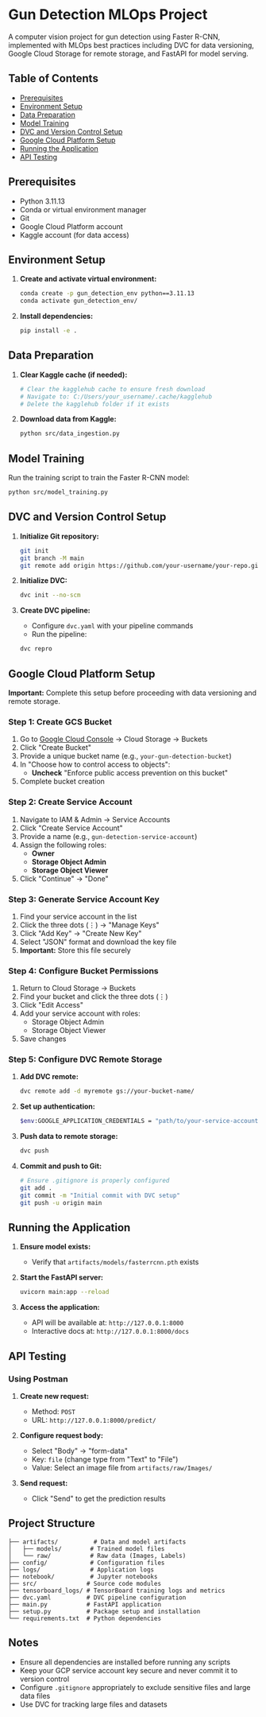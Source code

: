# Gun Detection MLOps Project

A computer vision project for gun detection using Faster R-CNN, implemented with MLOps best practices including DVC for data versioning, Google Cloud Storage for remote storage, and FastAPI for model serving.

## Table of Contents
- [Prerequisites](#prerequisites)
- [Environment Setup](#environment-setup)
- [Data Preparation](#data-preparation)
- [Model Training](#model-training)
- [DVC and Version Control Setup](#dvc-and-version-control-setup)
- [Google Cloud Platform Setup](#google-cloud-platform-setup)
- [Running the Application](#running-the-application)
- [API Testing](#api-testing)

## Prerequisites

- Python 3.11.13
- Conda or virtual environment manager
- Git
- Google Cloud Platform account
- Kaggle account (for data access)

## Environment Setup

1. **Create and activate virtual environment:**
   ```bash
   conda create -p gun_detection_env python==3.11.13
   conda activate gun_detection_env/
   ```

2. **Install dependencies:**
   ```bash
   pip install -e .
   ```

## Data Preparation

1. **Clear Kaggle cache (if needed):**
   ```bash
   # Clear the kagglehub cache to ensure fresh download
   # Navigate to: C:/Users/your_username/.cache/kagglehub
   # Delete the kagglehub folder if it exists
   ```

2. **Download data from Kaggle:**
   ```bash
   python src/data_ingestion.py
   ```

## Model Training

Run the training script to train the Faster R-CNN model:
```bash
python src/model_training.py
```

## DVC and Version Control Setup

1. **Initialize Git repository:**
   ```bash
   git init
   git branch -M main
   git remote add origin https://github.com/your-username/your-repo.git
   ```

2. **Initialize DVC:**
   ```bash
   dvc init --no-scm
   ```

3. **Create DVC pipeline:**
   - Configure `dvc.yaml` with your pipeline commands
   - Run the pipeline:
   ```bash
   dvc repro
   ```

## Google Cloud Platform Setup

**Important:** Complete this setup before proceeding with data versioning and remote storage.

### Step 1: Create GCS Bucket

1. Go to [Google Cloud Console](https://console.cloud.google.com/) → Cloud Storage → Buckets
2. Click "Create Bucket"
3. Provide a unique bucket name (e.g., `your-gun-detection-bucket`)
4. In "Choose how to control access to objects":
   - **Uncheck** "Enforce public access prevention on this bucket"
5. Complete bucket creation

### Step 2: Create Service Account

1. Navigate to IAM & Admin → Service Accounts
2. Click "Create Service Account"
3. Provide a name (e.g., `gun-detection-service-account`)
4. Assign the following roles:
   - **Owner**
   - **Storage Object Admin**
   - **Storage Object Viewer**
5. Click "Continue" → "Done"

### Step 3: Generate Service Account Key

1. Find your service account in the list
2. Click the three dots (⋮) → "Manage Keys"
3. Click "Add Key" → "Create New Key"
4. Select "JSON" format and download the key file
5. **Important:** Store this file securely

### Step 4: Configure Bucket Permissions

1. Return to Cloud Storage → Buckets
2. Find your bucket and click the three dots (⋮)
3. Click "Edit Access"
4. Add your service account with roles:
   - Storage Object Admin
   - Storage Object Viewer
5. Save changes

### Step 5: Configure DVC Remote Storage

1. **Add DVC remote:**
   ```bash
   dvc remote add -d myremote gs://your-bucket-name/
   ```

2. **Set up authentication:**
   ```bash
   $env:GOOGLE_APPLICATION_CREDENTIALS = "path/to/your-service-account-key.json"
   ```

3. **Push data to remote storage:**
   ```bash
   dvc push
   ```

4. **Commit and push to Git:**
   ```bash
   # Ensure .gitignore is properly configured
   git add .
   git commit -m "Initial commit with DVC setup"
   git push -u origin main
   ```

## Running the Application

1. **Ensure model exists:**
   - Verify that `artifacts/models/fasterrcnn.pth` exists

2. **Start the FastAPI server:**
   ```bash
   uvicorn main:app --reload
   ```

3. **Access the application:**
   - API will be available at: `http://127.0.0.1:8000`
   - Interactive docs at: `http://127.0.0.1:8000/docs`

## API Testing

### Using Postman

1. **Create new request:**
   - Method: `POST`
   - URL: `http://127.0.0.1:8000/predict/`

2. **Configure request body:**
   - Select "Body" → "form-data"
   - Key: `file` (change type from "Text" to "File")
   - Value: Select an image file from `artifacts/raw/Images/`

3. **Send request:**
   - Click "Send" to get the prediction results


## Project Structure

```
├── artifacts/          # Data and model artifacts
│   ├── models/        # Trained model files
│   └── raw/           # Raw data (Images, Labels)
├── config/            # Configuration files
├── logs/              # Application logs
├── notebook/          # Jupyter notebooks
├── src/              # Source code modules
├── tensorboard_logs/ # TensorBoard training logs and metrics
├── dvc.yaml          # DVC pipeline configuration
├── main.py           # FastAPI application
├── setup.py          # Package setup and installation
└── requirements.txt  # Python dependencies
```

## Notes

- Ensure all dependencies are installed before running any scripts
- Keep your GCP service account key secure and never commit it to version control
- Configure `.gitignore` appropriately to exclude sensitive files and large data files
- Use DVC for tracking large files and datasets